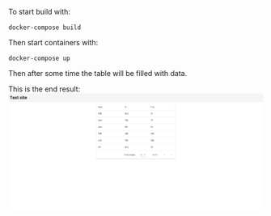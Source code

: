 To start build with:
```
docker-compose build
```

Then start containers with:

```
docker-compose up
```
Then after some time the table will be filled with data.

This is the end result:
![EndResult](./images/EndResult.png)